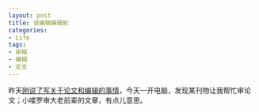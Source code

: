 ```yaml
---
layout: post
title: 说编辑编辑到
categories:
- Life
tags:
- 审稿
- 编辑
- 论文
---
```


昨天[刚说了写关于论文和编辑的事情](http://yihui.name/cn/2011/02/papers-and-editors/)，今天一开电脑，发现某刊物让我帮忙审论文；小喽罗审大老前辈的文章，有点儿意思。
